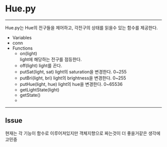# Hue.py

---

Hue.py는 Hue의 전구들을 제어하고, 각전구의 상태를 읽을수 있는 함수를 제공한다.

* Variables
 * conn 
* Functions
  * on(light) <br>
  light에 해당하는 전구를 점등한다.
  * off(light)
  light를 끈다.
  * putSat(light, sat)
  light의 saturation을 변경한다. 0~255
  * putBri(light, bri)
  light의 brightness을 변경한다. 0~255
  * putHue(light, hue)
  light의 hue을 변경한다. 0~65536
  * getLightState(light)
  * getState()
  * 
  
---

## Issue
현재는 각 기능이 함수로 이루어져있지만 객체지향으로 짜는것이 더 좋을거같은 생각에 고민중
